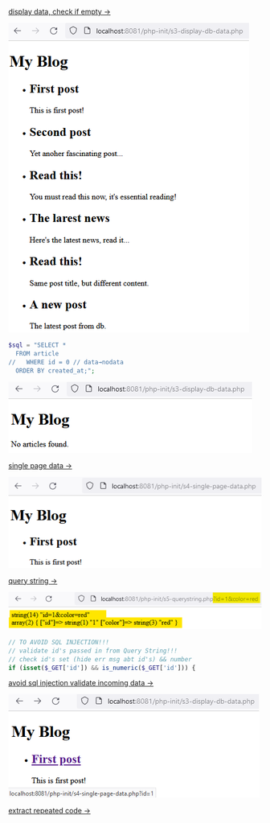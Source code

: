 [display data, check if empty →][def]

![Alt text](img/displayDBData.png)

```php
$sql = "SELECT *
  FROM article
//   WHERE id = 0 // data→nodata
  ORDER BY created_at;";
```

![Alt text](img/noData.png)

[def]: ../s3-display-db-data.php

[single page data →][def2]

![Alt text](img/singlePageData.png)

[def2]: ../s4-single-page-data.php

[query string →][def3]

![Alt text](img/queryString.png)

```php
// TO AVOID SQL INJECTION!!!
// validate id's passed in from Query String!!!
// check id's set (hide err msg abt id's) && number
if (isset($_GET['id']) && is_numeric($_GET['id'])) {
```

[avoid sql injection validate incoming data →][def5]

[def5]: ../s4-single-page-data.php

![Alt text](img/singlePageData2.png)

[def3]: ../s5-querystring.php

[extract repeated code →][def4]

[def4]: ../s6-db-dry.php
